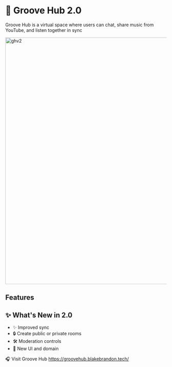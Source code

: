 # 🎵 Groove Hub 2.0

Groove Hub is a virtual space where users can chat, share music from YouTube, and listen together in sync


<img width="1366" height="768" alt="ghv2" src="https://github.com/user-attachments/assets/258f9527-32c0-47e1-8e23-c82be0d562bf" />

## Features

## ✨ What's New in 2.0

- ✨ Improved sync
- 🔒 Create public or private rooms
- 🛠 Moderation controls
- 🎨 New UI and domain


🎧 Visit Groove Hub https://groovehub.blakebrandon.tech/

